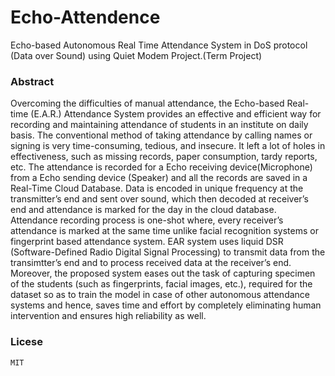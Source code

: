 # Echo-Attendence

Echo-based Autonomous Real Time Attendance System in DoS protocol (Data over Sound) using Quiet Modem Project.(Term Project)

### Abstract

Overcoming the difficulties of manual attendance, the Echo-based Real-time (E.A.R.) Attendance System provides an effective and efficient way for recording and maintaining attendance of students in an institute on daily basis. The conventional method of taking attendance by calling names or signing is very time-consuming, tedious, and insecure. It left a lot of holes in effectiveness, such as missing records, paper consumption, tardy reports, etc. The attendance is recorded for a Echo receiving device(Microphone) from a Echo sending device (Speaker) and all the records are saved in a Real-Time Cloud Database. Data is encoded in unique frequency at the transmitter’s end and sent over sound, which then decoded at receiver’s end and attendance is marked for the day in the cloud database. Attendance recording process is one-shot where, every receiver’s attendance is marked at the same time unlike facial recognition systems or fingerprint based attendance system. EAR system uses liquid DSR (Software-Defined Radio Digital Signal Processing) to transmit data from the transimtter’s end and to process received data at the receiver’s end. Moreover, the proposed system eases out the task of capturing specimen of the students (such as fingerprints, facial images, etc.), required for the dataset so as to train the model in case of other autonomous attendance systems and hence, saves time and effort by completely eliminating human intervention and ensures high reliability as well.

### Licese

```
MIT
```

